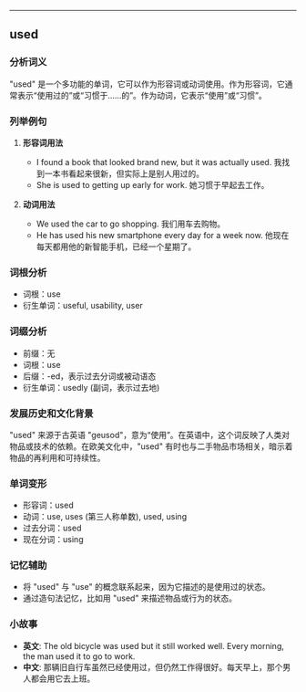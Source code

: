
---------------
## used
### 分析词义
"used" 是一个多功能的单词，它可以作为形容词或动词使用。作为形容词，它通常表示“使用过的”或“习惯于……的”。作为动词，它表示“使用”或“习惯”。

### 列举例句
1. **形容词用法**
   - I found a book that looked brand new, but it was actually used.
     我找到一本书看起来很新，但实际上是别人用过的。
   - She is used to getting up early for work.
     她习惯于早起去工作。

2. **动词用法**
   - We used the car to go shopping.
     我们用车去购物。
   - He has used his new smartphone every day for a week now.
     他现在每天都用他的新智能手机，已经一个星期了。

### 词根分析
- 词根：use
- 衍生单词：useful, usability, user

### 词缀分析
- 前缀：无
- 词根：use
- 后缀：-ed，表示过去分词或被动语态
- 衍生单词：usedly (副词，表示过去地)

### 发展历史和文化背景
"used" 来源于古英语 "geusod"，意为“使用”。在英语中，这个词反映了人类对物品或技术的依赖。在欧美文化中，"used" 有时也与二手物品市场相关，暗示着物品的再利用和可持续性。

### 单词变形
- 形容词：used
- 动词：use, uses (第三人称单数), used, using
- 过去分词：used
- 现在分词：using

### 记忆辅助
- 将 "used" 与 "use" 的概念联系起来，因为它描述的是使用过的状态。
- 通过造句法记忆，比如用 "used" 来描述物品或行为的状态。

### 小故事
- **英文**: The old bicycle was used but it still worked well. Every morning, the man used it to go to work.
- **中文**: 那辆旧自行车虽然已经使用过，但仍然工作得很好。每天早上，那个男人都会用它去上班。


